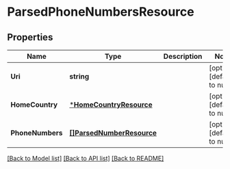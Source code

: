 # ParsedPhoneNumbersResource

## Properties
Name | Type | Description | Notes
------------ | ------------- | ------------- | -------------
**Uri** | **string** |  | [optional] [default to null]
**HomeCountry** | [***HomeCountryResource**](HomeCountryResource.md) |  | [optional] [default to null]
**PhoneNumbers** | [**[]ParsedNumberResource**](ParsedNumberResource.md) |  | [optional] [default to null]

[[Back to Model list]](../README.md#documentation-for-models) [[Back to API list]](../README.md#documentation-for-api-endpoints) [[Back to README]](../README.md)


